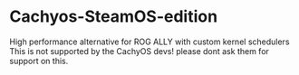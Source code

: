 # Cachyos-SteamOS-edition
High performance alternative for ROG ALLY with custom kernel schedulers
This is not supported by the CachyOS devs! please dont ask them for support on this. 
